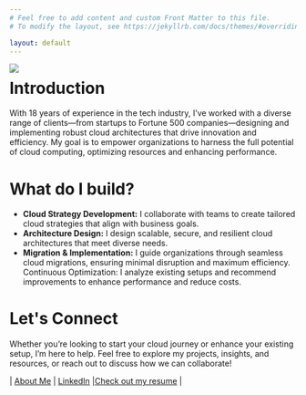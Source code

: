 ```yaml
---
# Feel free to add content and custom Front Matter to this file.
# To modify the layout, see https://jekyllrb.com/docs/themes/#overriding-theme-defaults

layout: default
---
```


<p align="center">
  <img align="left"  src="/assets/images/web-banner.png">
</p>

<style>
    table {
        width: 100%;
        border-collapse: collapse;
        margin: 20px 0;
    }

    th, td {
        padding: 12px;
        text-align: left;
        border: none;
    }

    th {
        background-color: #4CAF50;
        color: white;
    }

    tr:hover {
        background-color: #f5f5f5;
    }
</style>


# Introduction
With 18 years of experience in the tech industry, I’ve worked with a diverse range of clients—from startups to Fortune 500 companies—designing and implementing robust cloud architectures that drive innovation and efficiency. My goal is to empower organizations to harness the full potential of cloud computing, optimizing resources and enhancing performance.


# What do I build?

- **Cloud Strategy Development:** I collaborate with teams to create tailored cloud strategies that align with business goals.
- **Architecture Design:** I design scalable, secure, and resilient cloud architectures that meet diverse needs.
- **Migration & Implementation:** I guide organizations through seamless cloud migrations, ensuring minimal disruption and maximum efficiency.
Continuous Optimization: I analyze existing setups and recommend improvements to enhance performance and reduce costs.

# Let's Connect
Whether you’re looking to start your cloud journey or enhance your existing setup, I’m here to help. Feel free to explore my projects, insights, and resources, or reach out to discuss how we can collaborate!




| [About Me](https://profile.fyi/singham) | [LinkedIn](https://www.linkedin.com/in/cloudquestor/) |[Check out my resume](/assets/files/profile.pdf) |

